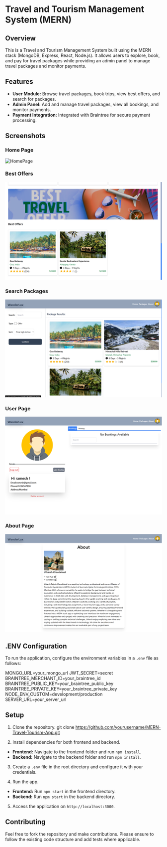 # Travel and Tourism Management System (MERN)

## Overview

This is a Travel and Tourism Management System built using the MERN stack (MongoDB, Express, React, Node.js). It allows users to explore, book, and pay for travel packages while providing an admin panel to manage travel packages and monitor payments.

## Features

- **User Module:** Browse travel packages, book trips, view best offers, and search for packages.
- **Admin Panel:** Add and manage travel packages, view all bookings, and monitor payments.
- **Payment Integration:** Integrated with Braintree for secure payment processing.

## Screenshots

### Home Page
![HomePage](https://github.com/LughTuahDe/Tourism-Website/blob/main/homepage.png)
### Best Offers
![BestOffers](https://github.com/LughTuahDe/Tourism-Website/blob/main/best%20offers.png)
### Search Packages
![SearchPackagePage](https://github.com/LughTuahDe/Tourism-Website/blob/main/search%20package.png)
### User Page
![UserPage](https://github.com/LughTuahDe/Tourism-Website/blob/main/dashboard.png)
### About Page
![AboutPage](https://github.com/LughTuahDe/Tourism-Website/blob/main/about.png)
## .ENV Configuration

To run the application, configure the environment variables in a `.env` file as follows:

MONGO_URL=your_mongo_url JWT_SECRET=secret 
BRAINTREE_MERCHANT_ID=your_braintree_id 
BRAINTREE_PUBLIC_KEY=your_braintree_public_key 
BRAINTREE_PRIVATE_KEY=your_braintree_private_key 
NODE_ENV_CUSTOM=development/production 
SERVER_URL=your_server_url


## Setup

1. Clone the repository.
git clone https://github.com/yourusername/MERN-Travel-Tourism-App.git


2. Install dependencies for both frontend and backend.
- **Frontend:** Navigate to the frontend folder and run `npm install`.
- **Backend:** Navigate to the backend folder and run `npm install`.

3. Create a `.env` file in the root directory and configure it with your credentials.

4. Run the app.
- **Frontend:** Run `npm start` in the frontend directory.
- **Backend:** Run `npm start` in the backend directory.

5. Access the application on `http://localhost:3000`.

## Contributing

Feel free to fork the repository and make contributions. Please ensure to follow the existing code structure and add tests where applicable.


